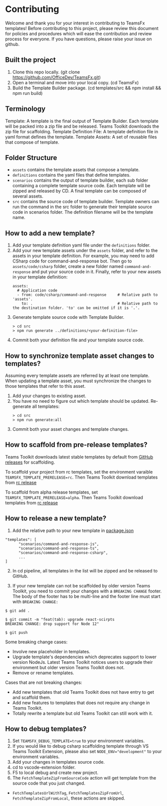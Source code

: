 # Contributing
Welcome and thank you for your interest in contributing to TeamsFx templates! Before contributing to this project, please review this document for policies and procedures which will ease the contribution and review process for everyone. If you have questions, please raise your issue on github.

## Built the project

1. Clone this repo locally. (git clone https://github.com/OfficeDev/TeamsFx.git)
1. Open a terminal and move into your local copy. (cd TeamsFx)
1. Build the Template Builder package. (cd templates/src && npm install && npm run build)

## Terminology

Template: A template is the final output of Template Builder. Each template will be packed into a zip file and be released. Teams Toolkit downloads the zip file for scaffolding.
Template Definition File: A template definition file in yaml format defines the template.
Template Assets: A set of reusable files that compose of template.

## Folder Structure

* `assets`  contains the template assets that compose a template.
* `definitions` contains the yaml files that define templates.
* `scenarios` contains the output of template builder, each sub folder containing a complete template source code. Each template will be zipped and released by CD. A final template can be composed of several assets.
* `src` contains the source code of template builder. Template owners can run the command in the src folder to generate their template source code in scenarios folder. The definition filename will be the template name.


## How to add a new template?

1. Add your template definition yaml file under the `definitions` folder.
1. Add your new template assets under the `assets` folder, and refer to the assets in your template definition.
    For example, you may need to add CSharp code for command-and-response bot. Then go to `assets/code/csharp` folder, create a new folder named `command-and-response` and put your source code in it. Finally, refer to your new assets in your template definition:
    ```
    assets:
      # Application code
      - from: code/csharp/command-and-response     # Relative path to 'assets'.
        to: .                                      # Relative path to the destination folder. 'to' can be omitted if it is '.'.
    ```
1. Generate template source code with Template Builder.
    ```
    > cd src
    > npm run generate ../definitions/<your-definition-file>
    ```
1. Commit both your definition file and your template source code.

## How to synchronize template asset changes to templates?

Assuming every template assets are referred by at least one template. When updating a template asset, you must synchronize the changes to those templates that refer to this asset.

1. Add your changes to existing asset.
1. You have no need to figure out which template should be updated. Re-generate all templates:
    ```
    > cd src
    > npm run generate:all
    ```
1. Commit both your asset changes and template changes.


## How to scaffold from pre-release templates?

Teams Toolkit downloads latest stable templates by default from [GitHub releases](https://github.com/OfficeDev/TeamsFx/releases) for scaffolding.

To scaffold your project from rc templates, set the environment varaible `TEAMSFX_TEMPLATE_PRERELEASE=rc`. Then Teams Toolkit download templates from [rc release](https://github.com/OfficeDev/TeamsFx/releases/tag/templates%400.0.0-rc)

To scaffold from alpha release templates, set `TEAMSFX_TEMPLATE_PRERELEASE=alpha`. Then Teams Toolkit download templates from [rc release](https://github.com/OfficeDev/TeamsFx/releases/tag/templates%400.0.0-alpha)

## How to release a new template?

1. Add the relative path to your new template in [package.json](https://github.com/OfficeDev/TeamsFx/blob/dev/templates/package.json)
  ```
  "templates": [
        "scenarios/command-and-response-js",
        "scenarios/command-and-response-ts",
        "scenarios/command-and-response-csharp",
        ...
  ]
  ```
2. In cd pipeline, all templates in the list will be zipped and be released to GitHub.

3. If your new template can not be scaffolded by older version Teams Toolkit, you need to commit your changes with a `BREAKING CHANGE` footer. The body of the footer has to be multi-line and the footer line must start with `BREAKING CHANGE:`
```
$ git add .

$ git commit -m "feat(tab): upgrade react-scirpts
BREAKING CHANGE: drop support for Node 12"

$ git push
```

Some breaking change cases:

* Involve new placeholder in templates.
* Upgrade template's dependencies which deprecates support to lower version NodeJs. Latest Teams Toolkit notices users to upgrade their environment but older version Teams Toolkit does not.
* Remove or rename templates.

Cases that are not breaking changes:

* Add new templates that old Teams Toolkit does not have entry to get and scaffold them.
* Add new features to templates that does not require any change in Teams Toolkit.
* Totally rewrite a template but old Teams Toolkit can still work with it.

## How to debug templates?

1. Set `TEAMSFX_DEBUG_TEMPLATE=true` to your environment variables.
2. If you would like to debug csharp scaffolding template through VS Teams Toolkit Extension, please also set `NODE_ENV="development"` to your environment variables.
3. Add your changes in templates source code.
4. cd to vscode-extension folder.
5. F5 to local debug and create new project.
6. The `FetchTemplateZipFromSourceCode` action will get template from the source code that you just changed.

* `FetchTemplatesUrlWithTag`, `FetchTemplatesZipFromUrl`, `FetchTemplateZipFromLocal`, these actions are skipped.
